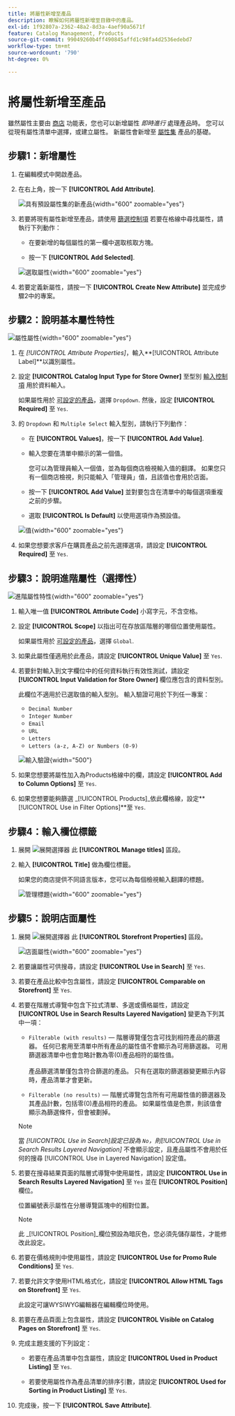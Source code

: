 ```yaml
---
title: 將屬性新增至產品
description: 瞭解如何將屬性新增至目錄中的產品。
exl-id: 1f92807a-2362-48a2-8d3a-4aef90a5671f
feature: Catalog Management, Products
source-git-commit: 99049260b4ff490845affd1c98fa4d2536edebd7
workflow-type: tm+mt
source-wordcount: '790'
ht-degree: 0%

---
```


# 將屬性新增至產品

雖然屬性主要由 [商店](../stores-purchase/stores-menu.md) 功能表，您也可以新增屬性 _即時進行_ 處理產品時。 您可以從現有屬性清單中選擇，或建立屬性。 新屬性會新增至 [屬性集](../catalog/attribute-sets.md) 產品的基礎。

## 步驟1：新增屬性

1. 在編輯模式中開啟產品。

1. 在右上角，按一下 **[!UICONTROL Add Attribute]**.

   ![具有預設屬性集的新產品](./assets/product-attribute-add.png){width="600" zoomable="yes"}

1. 若要將現有屬性新增至產品，請使用 [篩選控制項](../getting-started/admin-grid-controls.md) 若要在格線中尋找屬性，請執行下列動作：

   - 在要新增的每個屬性的第一欄中選取核取方塊。

   - 按一下 **[!UICONTROL Add Selected]**.

   ![選取屬性](./assets/product-attribute-add-select.png){width="600" zoomable="yes"}

1. 若要定義新屬性，請按一下 **[!UICONTROL Create New Attribute]** 並完成步驟2中的專案。

## 步驟2：說明基本屬性特性

![屬性屬性](./assets/product-attribute-add-new.png){width="600" zoomable="yes"}

1. 在 _[!UICONTROL Attribute Properties]_，輸入&#x200B;**[!UICONTROL Attribute Label]**以識別屬性。

1. 設定 **[!UICONTROL Catalog Input Type for Store Owner]** 至型別 [輸入控制項](attributes-input-types.md) 用於資料輸入。

   如果屬性用於 [可設定的產品](product-create-configurable.md)，選擇 `Dropdown`. 然後，設定 **[!UICONTROL Required]** 至 `Yes`.

1. 的 `Dropdown` 和 `Multiple Select` 輸入型別，請執行下列動作：

   - 在 **[!UICONTROL Values]**，按一下 **[!UICONTROL Add Value]**.

   - 輸入您要在清單中顯示的第一個值。

     您可以為管理員輸入一個值，並為每個商店檢視輸入值的翻譯。 如果您只有一個商店檢視，則只能輸入「管理員」值，且該值也會用於店面。

   - 按一下 **[!UICONTROL Add Value]** 並對要包含在清單中的每個選項重複之前的步驟。

   - 選取 **[!UICONTROL Is Default]** 以使用選項作為預設值。

   ![值](./assets/product-attribute-add-values-colors.png){width="600" zoomable="yes"}

1. 如果您想要求客戶在購買產品之前先選擇選項，請設定 **[!UICONTROL Required]** 至 `Yes`.

## 步驟3：說明進階屬性（選擇性）

![進階屬性特性](./assets/product-attribute-advanced-attribute-properties.png){width="600" zoomable="yes"}

1. 輸入唯一值 **[!UICONTROL Attribute Code]** 小寫字元，不含空格。

1. 設定 **[!UICONTROL Scope]** 以指出可在存放區階層的哪個位置使用屬性。

   如果屬性用於 [可設定的產品](product-create-configurable.md)，選擇 `Global`.

1. 如果此屬性僅適用於此產品，請設定 **[!UICONTROL Unique Value]** 至 `Yes`.

1. 若要針對輸入到文字欄位中的任何資料執行有效性測試，請設定 **[!UICONTROL Input Validation for Store Owner]** 欄位應包含的資料型別。

   此欄位不適用於已選取值的輸入型別。 輸入驗證可用於下列任一專案：

   - `Decimal Number`
   - `Integer Number`
   - `Email`
   - `URL`
   - `Letters`
   - `Letters (a-z, A-Z) or Numbers (0-9)`

   ![輸入驗證](./assets/product-attribute-input-validation.png){width="500"}

1. 如果您想要將屬性加入為Products格線中的欄，請設定 **[!UICONTROL Add to Column Options]** 至 `Yes`.

1. 如果您想要能夠篩選 _[!UICONTROL Products]_依此欄格線，設定&#x200B;**[!UICONTROL Use in Filter Options]**至 `Yes`.

## 步驟4：輸入欄位標籤

1. 展開 ![展開選擇器](../assets/icon-display-expand.png) 此 **[!UICONTROL Manage titles]** 區段。

1. 輸入 **[!UICONTROL Title]** 做為欄位標籤。

   如果您的商店提供不同語言版本，您可以為每個檢視輸入翻譯的標題。

   ![管理標題](./assets/product-attribute-add-manage-titles.png){width="600" zoomable="yes"}

## 步驟5：說明店面屬性

1. 展開 ![展開選擇器](../assets/icon-display-expand.png) 此 **[!UICONTROL Storefront Properties]** 區段。

   ![店面屬性](./assets/product-attribute-add-storefront-properties.png){width="600" zoomable="yes"}

1. 若要讓屬性可供搜尋，請設定 **[!UICONTROL Use in Search]** 至 `Yes`.

1. 若要在產品比較中包含屬性，請設定 **[!UICONTROL Comparable on Storefront]** 至 `Yes`.

1. 若要在階層式導覽中包含下拉式清單、多選或價格屬性，請設定 **[!UICONTROL Use in Search Results Layered Navigation]** 變更為下列其中一項：

   - `Filterable (with results)`  — 階層導覽僅包含可找到相符產品的篩選器。 任何已套用至清單中所有產品的屬性值不會顯示為可用篩選器。 可用篩選器清單中也會忽略計數為零(0)產品相符的屬性值。<br/><br/>產品篩選清單僅包含符合篩選的產品。 只有在選取的篩選器變更顯示內容時，產品清單才會更新。

   - `Filterable (no results)`  — 階層式導覽包含所有可用屬性值的篩選器及其產品計數，包括零(0)產品相符的產品。 如果屬性值是色票，則該值會顯示為篩選條件，但會被劃掉。

   >[!NOTE]
   >
   >當 _[!UICONTROL Use in Search]_設定已設為 `No`，則_[!UICONTROL Use in Search Results Layered Navigation]_ 不會顯示設定，且產品屬性不會用於任何的搜尋 [!UICONTROL Use in Layered Navigation] 設定值。

1. 若要在搜尋結果頁面的階層式導覽中使用屬性，請設定 **[!UICONTROL Use in Search Results Layered Navigation]** 至 `Yes` 並在 **[!UICONTROL Position]** 欄位。

   位置編號表示屬性在分層導覽區塊中的相對位置。

   >[!NOTE]
   >
   >此 _[!UICONTROL Position]_欄位預設為暗灰色，您必須先儲存屬性，才能修改此設定。

1. 若要在價格規則中使用屬性，請設定 **[!UICONTROL Use for Promo Rule Conditions]** 至 `Yes`.

1. 若要允許文字使用HTML格式化，請設定 **[!UICONTROL Allow HTML Tags on Storefront]** 至 `Yes`.

   此設定可讓WYSIWYG編輯器在編輯欄位時使用。

1. 若要在產品頁面上包含屬性，請設定 **[!UICONTROL Visible on Catalog Pages on Storefront]** 至 `Yes`.

1. 完成主題支援的下列設定：

   - 若要在產品清單中包含屬性，請設定 **[!UICONTROL Used in Product Listing]** 至 `Yes`.

   - 若要使用屬性作為產品清單的排序引數，請設定 **[!UICONTROL Used for Sorting in Product Listing]** 至 `Yes`.

1. 完成後，按一下 **[!UICONTROL Save Attribute]**.
